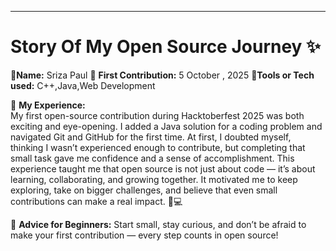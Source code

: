 ---
# Story Of My Open Source Journey ✨

👤**Name:** Sriza Paul
📅 **First Contribution:** 5 October , 2025
🔧**Tools or Tech used:** C++,Java,Web Development


🌟 **My Experience:**  
My first open-source contribution during Hacktoberfest 2025 was both exciting and eye-opening. I added a Java solution for a coding problem and navigated Git and GitHub for the first time. At first, I doubted myself, thinking I wasn’t experienced enough to contribute, but completing that small task gave me confidence and a sense of accomplishment. This experience taught me that open source is not just about code — it’s about learning, collaborating, and growing together. It motivated me to keep exploring, take on bigger challenges, and believe that even small contributions can make a real impact. 🚀💻


📌 **Advice for Beginners:**
Start small, stay curious, and don’t be afraid to make your first contribution — every step counts in open source!